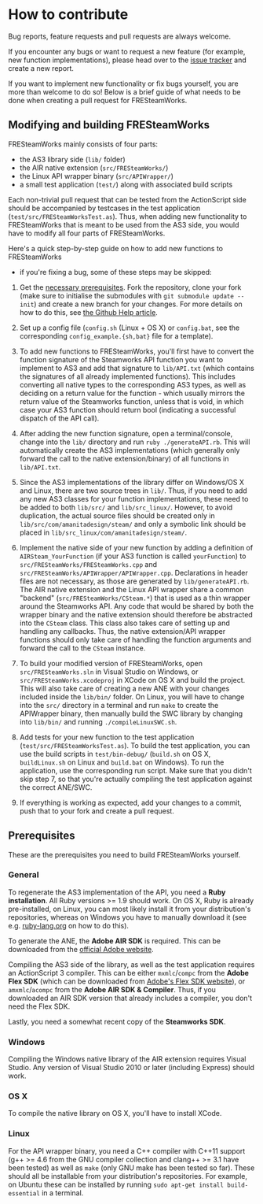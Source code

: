 # How to contribute

Bug reports, feature requests and pull requests are always welcome.

If you encounter any bugs or want to request a new feature (for example, new
function implementations), please head over to the [issue tracker](https://github.com/Ventero/FRESteamWorks/issues/)
and create a new report.

If you want to implement new functionality or fix bugs yourself, you are more
than welcome to do so! Below is a brief guide of what needs to be done when
creating a pull request for FRESteamWorks.

## Modifying and building FRESteamWorks

FRESteamWorks mainly consists of four parts:

 * the AS3 library side (`lib/` folder)
 * the AIR native extension (`src/FRESteamWorks/`)
 * the Linux API wrapper binary (`src/APIWrapper/`)
 * a small test application (`test/`) along with associated build scripts

Each non-trivial pull request that can be tested from the ActionScript side should be
accompanied by testcases in the test application (`test/src/FRESteamWorksTest.as`).
Thus, when adding new functionality to FRESteamWorks that is meant to be used from
the AS3 side, you would have to modify all four parts of FRESteamWorks.

Here's a quick step-by-step guide on how to add new functions to FRESteamWorks
- if you're fixing a bug, some of these steps may be skipped:

1. Get the [necessary prerequisites](#prerequisites). Fork the repository,
clone your fork (make sure to initialise the submodules with `git submodule update --init`)
and create a new branch for your changes. For more details on how to do this,
see [the Github Help article](https://help.github.com/articles/fork-a-repo).

2. Set up a config file (`config.sh` (Linux + OS X) or `config.bat`, see the
corresponding `config_example.{sh,bat}` file for a template).

3. To add new functions to FRESteamWorks, you'll first have to convert the
function signature of the Steamworks API function you want to implement to AS3
and add that signature to `lib/API.txt` (which contains the signatures of all
already implemented functions). This includes converting all native types to the
corresponding AS3 types, as well as deciding on a return value for the function -
which usually mirrors the return value of the Steamworks function, unless that is
void, in which case your AS3 function should return bool (indicating a successful
dispatch of the API call).

4. After adding the new function signature, open a terminal/console, change into
the `lib/` directory and run `ruby ./generateAPI.rb`. This will automatically
create the AS3 implementations (which generally only forward the call to the
native extension/binary) of all functions in `lib/API.txt`.

5. Since the AS3 implementations of the library differ on Windows/OS X and Linux,
there are two source trees in `lib/`. Thus, if you need to add any new AS3 classes
for your function implementations, these need to be added to both `lib/src/` and
`lib/src_linux/`. However, to avoid duplication, the actual source files should be
created only in `lib/src/com/amanitadesign/steam/` and only a symbolic link should
be placed in `lib/src_linux/com/amanitadesign/steam/`.

6. Implement the native side of your new function by adding a definition of
`AIRSteam_YourFunction` (if your AS3 function is called `yourFunction`) to
`src/FRESteamWorks/FRESteamWorks.cpp` and `src/FRESteamWorks/APIWrapper/APIWrapper.cpp`.
Declarations in header files are not necessary, as those are generated by `lib/generateAPI.rb`.
The AIR native extension and the Linux API wrapper share a common "backend"
(`src/FRESteamWorks/CSteam.*`) that is used as a thin wrapper around the
Steamworks API. Any code that would be shared by both the wrapper binary and the
native extension should therefore be abstracted into the `CSteam` class. This class
also takes care of setting up and handling any callbacks. Thus, the native
extension/API wrapper functions should only take care of handling the function
arguments and forward the call to the `CSteam` instance.

7. To build your modified version of FRESteamWorks, open `src/FRESteamWorks.sln`
in Visual Studio on Windows, or `src/FRESteamWorks.xcodeproj` in XCode on OS X
and build the project. This will also take care of creating a new ANE with your
changes included inside the `lib/bin/` folder. On Linux, you will have to change
into the `src/` directory in a terminal and run `make` to create the APIWrapper binary,
then manually build the SWC library by changing into `lib/bin/` and running `./compileLinuxSWC.sh`.

8. Add tests for your new function to the test application (`test/src/FRESteamWorksTest.as`).
To build the test application, you can use the build scripts in `test/bin-debug/`
(`build.sh` on OS X, `buildLinux.sh` on Linux and `build.bat` on Windows).
To run the application, use the corresponding run script. Make sure that you didn't skip
step 7, so that you're actually compiling the test application against the correct
ANE/SWC.

9. If everything is working as expected, add your changes to a commit, push that
to your fork and create a pull request.

## Prerequisites

These are the prerequisites you need to build FRESteamWorks yourself.

### General

To regenerate the AS3 implementation of the API, you need a **Ruby installation**.
All Ruby versions >= 1.9 should work. On OS X, Ruby is already pre-installed,
on Linux, you can most likely install it from your distribution's repositories,
whereas on Windows you have to manually download it (see e.g. [ruby-lang.org](https://www.ruby-lang.org/en/installation/)
on how to do this).

To generate the ANE, the **Adobe AIR SDK** is required. This can be downloaded
from the [official Adobe website](http://www.adobe.com/devnet/air/air-sdk-download.html).

Compiling the AS3 side of the library, as well as the test application requires
an ActionScript 3 compiler. This can be either `mxmlc`/`compc` from the **Adobe Flex SDK**
(which can be downloaded from [Adobe's Flex SDK website](http://www.adobe.com/devnet/flex/flex-sdk-download.html)),
or `amxmlc`/`acompc` from the **Adobe AIR SDK & Compiler**. Thus, if you downloaded
an AIR SDK version that already includes a compiler, you don't need the Flex SDK.

Lastly, you need a somewhat recent copy of the **Steamworks SDK**.

### Windows

Compiling the Windows native library of the AIR extension requires Visual Studio.
Any version of Visual Studio 2010 or later (including Express) should work.

### OS X

To compile the native library on OS X, you'll have to install XCode.

### Linux

For the API wrapper binary, you need a C++ compiler with C++11 support (g++ >= 4.6
from the GNU compiler collection and clang++ >= 3.1 have been tested) as well
as `make` (only GNU make has been tested so far). These should all be installable
from your distribution's repositories. For example, on Ubuntu these can be installed
by running `sudo apt-get install build-essential` in a terminal.
